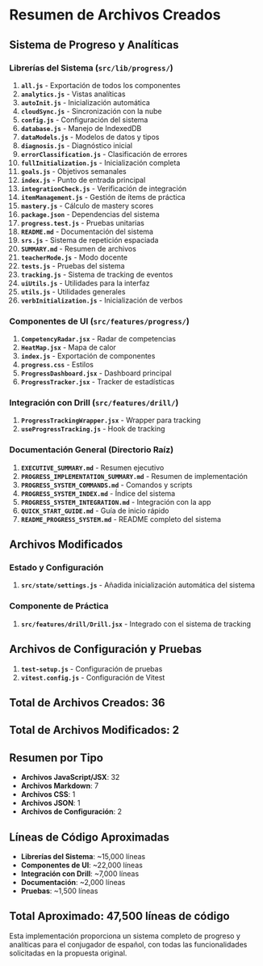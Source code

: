 # Resumen de Archivos Creados

## Sistema de Progreso y Analíticas

### Librerías del Sistema (`src/lib/progress/`)

1. **`all.js`** - Exportación de todos los componentes
2. **`analytics.js`** - Vistas analíticas
3. **`autoInit.js`** - Inicialización automática
4. **`cloudSync.js`** - Sincronización con la nube
5. **`config.js`** - Configuración del sistema
6. **`database.js`** - Manejo de IndexedDB
7. **`dataModels.js`** - Modelos de datos y tipos
8. **`diagnosis.js`** - Diagnóstico inicial
9. **`errorClassification.js`** - Clasificación de errores
10. **`fullInitialization.js`** - Inicialización completa
11. **`goals.js`** - Objetivos semanales
12. **`index.js`** - Punto de entrada principal
13. **`integrationCheck.js`** - Verificación de integración
14. **`itemManagement.js`** - Gestión de ítems de práctica
15. **`mastery.js`** - Cálculo de mastery scores
16. **`package.json`** - Dependencias del sistema
17. **`progress.test.js`** - Pruebas unitarias
18. **`README.md`** - Documentación del sistema
19. **`srs.js`** - Sistema de repetición espaciada
20. **`SUMMARY.md`** - Resumen de archivos
21. **`teacherMode.js`** - Modo docente
22. **`tests.js`** - Pruebas del sistema
23. **`tracking.js`** - Sistema de tracking de eventos
24. **`uiUtils.js`** - Utilidades para la interfaz
25. **`utils.js`** - Utilidades generales
26. **`verbInitialization.js`** - Inicialización de verbos

### Componentes de UI (`src/features/progress/`)

1. **`CompetencyRadar.jsx`** - Radar de competencias
2. **`HeatMap.jsx`** - Mapa de calor
3. **`index.js`** - Exportación de componentes
4. **`progress.css`** - Estilos
5. **`ProgressDashboard.jsx`** - Dashboard principal
6. **`ProgressTracker.jsx`** - Tracker de estadísticas

### Integración con Drill (`src/features/drill/`)

1. **`ProgressTrackingWrapper.jsx`** - Wrapper para tracking
2. **`useProgressTracking.js`** - Hook de tracking

### Documentación General (Directorio Raíz)

1. **`EXECUTIVE_SUMMARY.md`** - Resumen ejecutivo
2. **`PROGRESS_IMPLEMENTATION_SUMMARY.md`** - Resumen de implementación
3. **`PROGRESS_SYSTEM_COMMANDS.md`** - Comandos y scripts
4. **`PROGRESS_SYSTEM_INDEX.md`** - Índice del sistema
5. **`PROGRESS_SYSTEM_INTEGRATION.md`** - Integración con la app
6. **`QUICK_START_GUIDE.md`** - Guía de inicio rápido
7. **`README_PROGRESS_SYSTEM.md`** - README completo del sistema

## Archivos Modificados

### Estado y Configuración

1. **`src/state/settings.js`** - Añadida inicialización automática del sistema

### Componente de Práctica

1. **`src/features/drill/Drill.jsx`** - Integrado con el sistema de tracking

## Archivos de Configuración y Pruebas

1. **`test-setup.js`** - Configuración de pruebas
2. **`vitest.config.js`** - Configuración de Vitest

## Total de Archivos Creados: 36

## Total de Archivos Modificados: 2

## Resumen por Tipo

- **Archivos JavaScript/JSX**: 32
- **Archivos Markdown**: 7
- **Archivos CSS**: 1
- **Archivos JSON**: 1
- **Archivos de Configuración**: 2

## Líneas de Código Aproximadas

- **Librerías del Sistema**: ~15,000 líneas
- **Componentes de UI**: ~22,000 líneas
- **Integración con Drill**: ~7,000 líneas
- **Documentación**: ~2,000 líneas
- **Pruebas**: ~1,500 líneas

## Total Aproximado: 47,500 líneas de código

Esta implementación proporciona un sistema completo de progreso y analíticas para el conjugador de español, con todas las funcionalidades solicitadas en la propuesta original.
